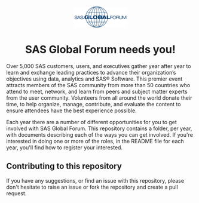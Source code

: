 <p align="center">
    <img src="sgf.png"></img>
    <h1 align="center">SAS Global Forum needs you!</h1>
</p>

Over 5,000 SAS customers, users, and executives gather year after year to learn and exchange leading practices to advance their organization’s objectives using data, analytics and SAS® Software.  This premier event attracts members of the SAS community from more than 50 countries who attend to meet, network, and learn from peers and subject matter experts from the user community.  Volunteers from all around the world donate their time, to help organize, manage, contribute, and evaluate the content to ensure attendees have the best experience possible.

Each year there are a number of different opportunities for you to get involved with SAS Global Forum. This repository contains a folder, per year, with documents describing each of the ways you can get involved. If you're interested in doing one or more of the roles, in the README file for each year, you'll find how to register your interested.

## Contributing to this repository

If you have any suggestions, or find an issue with this repository, please don't hesitate to raise an issue or fork the repository and create a pull request.